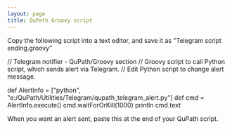 ```yaml
---
layout: page
title: QuPath Groovy script
---
```


Copy the following script into a text editor, and save it as "Telegram script ending.groovy"

// Telegram notifier - QuPath/Groovy section
// Groovy script to call Python script, which sends alert via Telegram.
// Edit Python script to change alert message.

def AlertInfo = ["python", "e:/QuPath/Utilities/Telegram/qupath_telegram_alert.py"]
def cmd = AlertInfo.execute()
cmd.waitForOrKill(1000)
println cmd.text


When you want an alert sent, paste this at the end of your QuPath script.